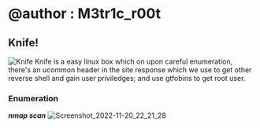 # @author : M3tr1c_r00t
## Knife!
![Knife](https://user-images.githubusercontent.com/99975622/205171408-986819ef-de19-4cd3-a2c3-bd2a526d5009.png)
Knife is a easy linux box which on upon careful enumeration, there's an ucommon header in the site response which we use to get other reverse shell and gain user priviledges; and use gtfobins to get root user.

### Enumeration

_**nmap scan**_
![Screenshot_2022-11-20_22_21_28](https://user-images.githubusercontent.com/99975622/205172448-a4941442-42be-4047-a750-e635d0b2e81e.png)
